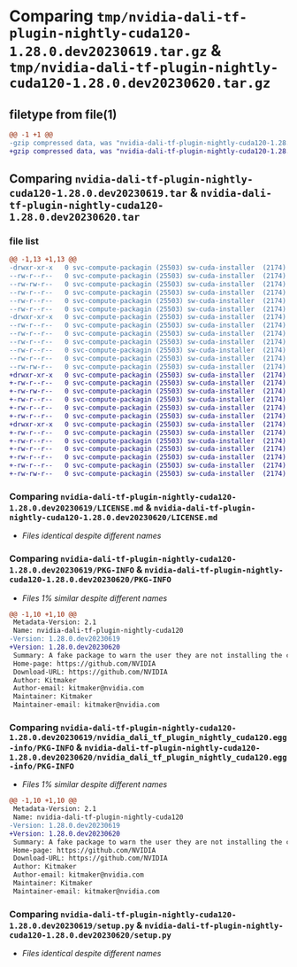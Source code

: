 # Comparing `tmp/nvidia-dali-tf-plugin-nightly-cuda120-1.28.0.dev20230619.tar.gz` & `tmp/nvidia-dali-tf-plugin-nightly-cuda120-1.28.0.dev20230620.tar.gz`

## filetype from file(1)

```diff
@@ -1 +1 @@
-gzip compressed data, was "nvidia-dali-tf-plugin-nightly-cuda120-1.28.0.dev20230619.tar", last modified: Mon Jun 19 17:43:36 2023, max compression
+gzip compressed data, was "nvidia-dali-tf-plugin-nightly-cuda120-1.28.0.dev20230620.tar", last modified: Tue Jun 20 10:43:30 2023, max compression
```

## Comparing `nvidia-dali-tf-plugin-nightly-cuda120-1.28.0.dev20230619.tar` & `nvidia-dali-tf-plugin-nightly-cuda120-1.28.0.dev20230620.tar`

### file list

```diff
@@ -1,13 +1,13 @@
-drwxr-xr-x   0 svc-compute-packagin (25503) sw-cuda-installer  (2174)        0 2023-06-19 17:43:36.863816 nvidia-dali-tf-plugin-nightly-cuda120-1.28.0.dev20230619/
--rw-r--r--   0 svc-compute-packagin (25503) sw-cuda-installer  (2174)      469 2023-06-19 17:43:36.000000 nvidia-dali-tf-plugin-nightly-cuda120-1.28.0.dev20230619/ERROR.txt
--rw-rw-r--   0 svc-compute-packagin (25503) sw-cuda-installer  (2174)    11336 2023-06-14 04:38:44.000000 nvidia-dali-tf-plugin-nightly-cuda120-1.28.0.dev20230619/LICENSE.md
--rw-r--r--   0 svc-compute-packagin (25503) sw-cuda-installer  (2174)       37 2023-06-19 17:43:36.000000 nvidia-dali-tf-plugin-nightly-cuda120-1.28.0.dev20230619/PACKAGE_NAME
--rw-r--r--   0 svc-compute-packagin (25503) sw-cuda-installer  (2174)     1708 2023-06-19 17:43:36.863816 nvidia-dali-tf-plugin-nightly-cuda120-1.28.0.dev20230619/PKG-INFO
--rw-r--r--   0 svc-compute-packagin (25503) sw-cuda-installer  (2174)      316 2023-06-19 17:43:36.000000 nvidia-dali-tf-plugin-nightly-cuda120-1.28.0.dev20230619/README.rst
-drwxr-xr-x   0 svc-compute-packagin (25503) sw-cuda-installer  (2174)        0 2023-06-19 17:43:36.863816 nvidia-dali-tf-plugin-nightly-cuda120-1.28.0.dev20230619/nvidia_dali_tf_plugin_nightly_cuda120.egg-info/
--rw-r--r--   0 svc-compute-packagin (25503) sw-cuda-installer  (2174)     1708 2023-06-19 17:43:36.000000 nvidia-dali-tf-plugin-nightly-cuda120-1.28.0.dev20230619/nvidia_dali_tf_plugin_nightly_cuda120.egg-info/PKG-INFO
--rw-r--r--   0 svc-compute-packagin (25503) sw-cuda-installer  (2174)      297 2023-06-19 17:43:36.000000 nvidia-dali-tf-plugin-nightly-cuda120-1.28.0.dev20230619/nvidia_dali_tf_plugin_nightly_cuda120.egg-info/SOURCES.txt
--rw-r--r--   0 svc-compute-packagin (25503) sw-cuda-installer  (2174)        1 2023-06-19 17:43:36.000000 nvidia-dali-tf-plugin-nightly-cuda120-1.28.0.dev20230619/nvidia_dali_tf_plugin_nightly_cuda120.egg-info/dependency_links.txt
--rw-r--r--   0 svc-compute-packagin (25503) sw-cuda-installer  (2174)       22 2023-06-19 17:43:36.000000 nvidia-dali-tf-plugin-nightly-cuda120-1.28.0.dev20230619/nvidia_dali_tf_plugin_nightly_cuda120.egg-info/top_level.txt
--rw-r--r--   0 svc-compute-packagin (25503) sw-cuda-installer  (2174)       38 2023-06-19 17:43:36.863816 nvidia-dali-tf-plugin-nightly-cuda120-1.28.0.dev20230619/setup.cfg
--rw-rw-r--   0 svc-compute-packagin (25503) sw-cuda-installer  (2174)     4560 2023-06-14 04:38:44.000000 nvidia-dali-tf-plugin-nightly-cuda120-1.28.0.dev20230619/setup.py
+drwxr-xr-x   0 svc-compute-packagin (25503) sw-cuda-installer  (2174)        0 2023-06-20 10:43:30.923947 nvidia-dali-tf-plugin-nightly-cuda120-1.28.0.dev20230620/
+-rw-r--r--   0 svc-compute-packagin (25503) sw-cuda-installer  (2174)      469 2023-06-20 10:43:30.000000 nvidia-dali-tf-plugin-nightly-cuda120-1.28.0.dev20230620/ERROR.txt
+-rw-rw-r--   0 svc-compute-packagin (25503) sw-cuda-installer  (2174)    11336 2023-06-14 04:38:44.000000 nvidia-dali-tf-plugin-nightly-cuda120-1.28.0.dev20230620/LICENSE.md
+-rw-r--r--   0 svc-compute-packagin (25503) sw-cuda-installer  (2174)       37 2023-06-20 10:43:30.000000 nvidia-dali-tf-plugin-nightly-cuda120-1.28.0.dev20230620/PACKAGE_NAME
+-rw-r--r--   0 svc-compute-packagin (25503) sw-cuda-installer  (2174)     1708 2023-06-20 10:43:30.923947 nvidia-dali-tf-plugin-nightly-cuda120-1.28.0.dev20230620/PKG-INFO
+-rw-r--r--   0 svc-compute-packagin (25503) sw-cuda-installer  (2174)      316 2023-06-20 10:43:30.000000 nvidia-dali-tf-plugin-nightly-cuda120-1.28.0.dev20230620/README.rst
+drwxr-xr-x   0 svc-compute-packagin (25503) sw-cuda-installer  (2174)        0 2023-06-20 10:43:30.923947 nvidia-dali-tf-plugin-nightly-cuda120-1.28.0.dev20230620/nvidia_dali_tf_plugin_nightly_cuda120.egg-info/
+-rw-r--r--   0 svc-compute-packagin (25503) sw-cuda-installer  (2174)     1708 2023-06-20 10:43:30.000000 nvidia-dali-tf-plugin-nightly-cuda120-1.28.0.dev20230620/nvidia_dali_tf_plugin_nightly_cuda120.egg-info/PKG-INFO
+-rw-r--r--   0 svc-compute-packagin (25503) sw-cuda-installer  (2174)      297 2023-06-20 10:43:30.000000 nvidia-dali-tf-plugin-nightly-cuda120-1.28.0.dev20230620/nvidia_dali_tf_plugin_nightly_cuda120.egg-info/SOURCES.txt
+-rw-r--r--   0 svc-compute-packagin (25503) sw-cuda-installer  (2174)        1 2023-06-20 10:43:30.000000 nvidia-dali-tf-plugin-nightly-cuda120-1.28.0.dev20230620/nvidia_dali_tf_plugin_nightly_cuda120.egg-info/dependency_links.txt
+-rw-r--r--   0 svc-compute-packagin (25503) sw-cuda-installer  (2174)       22 2023-06-20 10:43:30.000000 nvidia-dali-tf-plugin-nightly-cuda120-1.28.0.dev20230620/nvidia_dali_tf_plugin_nightly_cuda120.egg-info/top_level.txt
+-rw-r--r--   0 svc-compute-packagin (25503) sw-cuda-installer  (2174)       38 2023-06-20 10:43:30.923947 nvidia-dali-tf-plugin-nightly-cuda120-1.28.0.dev20230620/setup.cfg
+-rw-rw-r--   0 svc-compute-packagin (25503) sw-cuda-installer  (2174)     4560 2023-06-14 04:38:44.000000 nvidia-dali-tf-plugin-nightly-cuda120-1.28.0.dev20230620/setup.py
```

### Comparing `nvidia-dali-tf-plugin-nightly-cuda120-1.28.0.dev20230619/LICENSE.md` & `nvidia-dali-tf-plugin-nightly-cuda120-1.28.0.dev20230620/LICENSE.md`

 * *Files identical despite different names*

### Comparing `nvidia-dali-tf-plugin-nightly-cuda120-1.28.0.dev20230619/PKG-INFO` & `nvidia-dali-tf-plugin-nightly-cuda120-1.28.0.dev20230620/PKG-INFO`

 * *Files 1% similar despite different names*

```diff
@@ -1,10 +1,10 @@
 Metadata-Version: 2.1
 Name: nvidia-dali-tf-plugin-nightly-cuda120
-Version: 1.28.0.dev20230619
+Version: 1.28.0.dev20230620
 Summary: A fake package to warn the user they are not installing the correct package.
 Home-page: https://github.com/NVIDIA
 Download-URL: https://github.com/NVIDIA
 Author: Kitmaker
 Author-email: kitmaker@nvidia.com
 Maintainer: Kitmaker
 Maintainer-email: kitmaker@nvidia.com
```

### Comparing `nvidia-dali-tf-plugin-nightly-cuda120-1.28.0.dev20230619/nvidia_dali_tf_plugin_nightly_cuda120.egg-info/PKG-INFO` & `nvidia-dali-tf-plugin-nightly-cuda120-1.28.0.dev20230620/nvidia_dali_tf_plugin_nightly_cuda120.egg-info/PKG-INFO`

 * *Files 1% similar despite different names*

```diff
@@ -1,10 +1,10 @@
 Metadata-Version: 2.1
 Name: nvidia-dali-tf-plugin-nightly-cuda120
-Version: 1.28.0.dev20230619
+Version: 1.28.0.dev20230620
 Summary: A fake package to warn the user they are not installing the correct package.
 Home-page: https://github.com/NVIDIA
 Download-URL: https://github.com/NVIDIA
 Author: Kitmaker
 Author-email: kitmaker@nvidia.com
 Maintainer: Kitmaker
 Maintainer-email: kitmaker@nvidia.com
```

### Comparing `nvidia-dali-tf-plugin-nightly-cuda120-1.28.0.dev20230619/setup.py` & `nvidia-dali-tf-plugin-nightly-cuda120-1.28.0.dev20230620/setup.py`

 * *Files identical despite different names*

